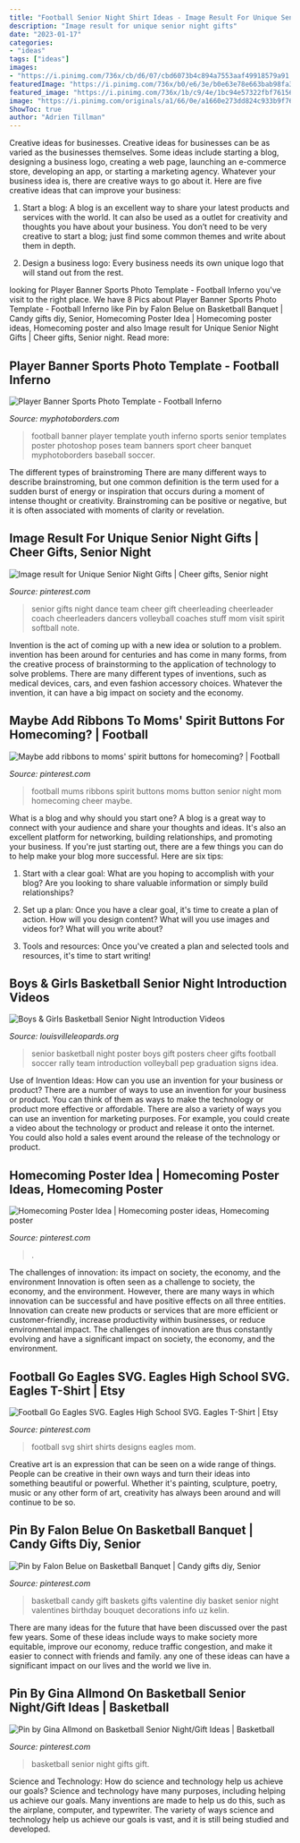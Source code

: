 ```yaml
---
title: "Football Senior Night Shirt Ideas - Image Result For Unique Senior Night Gifts"
description: "Image result for unique senior night gifts"
date: "2023-01-17"
categories:
- "ideas"
tags: ["ideas"]
images:
- "https://i.pinimg.com/736x/cb/d6/07/cbd6073b4c894a7553aaf49918579a91.jpg"
featuredImage: "https://i.pinimg.com/736x/b0/e6/3e/b0e63e78e663bab98fa34fe5629f769e.jpg"
featured_image: "https://i.pinimg.com/736x/1b/c9/4e/1bc94e57322fbf76156694ad342dd5de--basketball.jpg"
image: "https://i.pinimg.com/originals/a1/66/0e/a1660e273dd824c933b9f76a45cfff2a.jpg"
ShowToc: true
author: "Adrien Tillman"
---
```



Creative ideas for businesses.
Creative ideas for businesses can be as varied as the businesses themselves. Some ideas include starting a blog, designing a business logo, creating a web page, launching an e-commerce store, developing an app, or starting a marketing agency. Whatever your business idea is, there are creative ways to go about it. Here are five creative ideas that can improve your business:
1. Start a blog: A blog is an excellent way to share your latest products and services with the world. It can also be used as a outlet for creativity and thoughts you have about your business. You don’t need to be very creative to start a blog; just find some common themes and write about them in depth.

2. Design a business logo: Every business needs its own unique logo that will stand out from the rest.

	

		
looking for Player Banner Sports Photo Template - Football Inferno you've visit to the right place. We have 8 Pics about Player Banner Sports Photo Template - Football Inferno like Pin by Falon Belue on Basketball Banquet | Candy gifts diy, Senior, Homecoming Poster Idea | Homecoming poster ideas, Homecoming poster and also Image result for Unique Senior Night Gifts | Cheer gifts, Senior night. Read more:
		
    
## Player Banner Sports Photo Template - Football Inferno

<img loading=lazy src="http://cdn3.bigcommerce.com/s-jdhnct1/products/461/images/1232/football_inferno_48x72_banner__75023.1462976600.500.625.jpg?c=2" onerror="this.onerror=null;this.src='https://tse1.mm.bing.net/th?id=OIP.EpE08JquxTvRl3lCxv1mogAAAA&amp;pid=15.1';" alt="Player Banner Sports Photo Template - Football Inferno">

_Source: myphotoborders.com_

>football banner player template youth inferno sports senior templates poster photoshop poses team banners sport cheer banquet myphotoborders baseball soccer. 

	

The different types of brainstroming
There are many different ways to describe brainstroming, but one common definition is the term used for a sudden burst of energy or inspiration that occurs during a moment of intense thought or creativity. Brainstroming can be positive or negative, but it is often associated with moments of clarity or revelation.

    
## Image Result For Unique Senior Night Gifts | Cheer Gifts, Senior Night

<img loading=lazy src="https://i.pinimg.com/736x/b0/e6/3e/b0e63e78e663bab98fa34fe5629f769e.jpg" onerror="this.onerror=null;this.src='https://tse4.mm.bing.net/th?id=OIP.CRrm-RGpmFN9ISFCjgjD0wHaJ5&amp;pid=15.1';" alt="Image result for Unique Senior Night Gifts | Cheer gifts, Senior night">

_Source: pinterest.com_

>senior gifts night dance team cheer gift cheerleading cheerleader coach cheerleaders dancers volleyball coaches stuff mom visit spirit softball note. 

	

Invention is the act of coming up with a new idea or solution to a problem. invention has been around for centuries and has come in many forms, from the creative process of brainstorming to the application of technology to solve problems. There are many different types of inventions, such as medical devices, cars, and even fashion accessory choices. Whatever the invention, it can have a big impact on society and the economy.

    
## Maybe Add Ribbons To Moms&#039; Spirit Buttons For Homecoming? | Football

<img loading=lazy src="https://s-media-cache-ak0.pinimg.com/736x/34/22/4c/34224cdb785fc734fde1b9da07a5963f.jpg" onerror="this.onerror=null;this.src='https://tse1.mm.bing.net/th?id=OIP.l1rTDaY3aw2qryOTJXpsBAHaKZ&amp;pid=15.1';" alt="Maybe add ribbons to moms&#039; spirit buttons for homecoming? | Football">

_Source: pinterest.com_

>football mums ribbons spirit buttons moms button senior night mom homecoming cheer maybe. 

	

What is a blog and why should you start one?
A blog is a great way to connect with your audience and share your thoughts and ideas. It's also an excellent platform for networking, building relationships, and promoting your business. If you're just starting out, there are a few things you can do to help make your blog more successful. Here are six tips:
1. Start with a clear goal: What are you hoping to accomplish with your blog? Are you looking to share valuable information or simply build relationships?

2. Set up a plan: Once you have a clear goal, it's time to create a plan of action. How will you design content? What will you use images and videos for? What will you write about?

3. Tools and resources: Once you've created a plan and selected tools and resources, it's time to start writing!

    
## Boys &amp; Girls Basketball Senior Night Introduction Videos

<img loading=lazy src="https://louisvilleleopards.org/wp-content/uploads/2012/03/Senior-Night-Introductions.jpg" onerror="this.onerror=null;this.src='https://tse1.mm.bing.net/th?id=OIP.nSgJb40Pa_x_AJCKBdmihQHaDA&amp;pid=15.1';" alt="Boys &amp; Girls Basketball Senior Night Introduction Videos">

_Source: louisvilleleopards.org_

>senior basketball night poster boys gift posters cheer gifts football soccer rally team introduction volleyball pep graduation signs idea. 

	

Use of Invention Ideas: How can you use an invention for your business or product?
There are a number of ways to use an invention for your business or product. You can think of them as ways to make the technology or product more effective or affordable. There are also a variety of ways you can use an invention for marketing purposes. For example, you could create a video about the technology or product and release it onto the internet. You could also hold a sales event around the release of the technology or product.

    
## Homecoming Poster Idea | Homecoming Poster Ideas, Homecoming Poster

<img loading=lazy src="https://i.pinimg.com/originals/a1/66/0e/a1660e273dd824c933b9f76a45cfff2a.jpg" onerror="this.onerror=null;this.src='https://tse3.mm.bing.net/th?id=OIP.HEr6Z9TerrZBj7LpxfAzEwHaJ4&amp;pid=15.1';" alt="Homecoming Poster Idea | Homecoming poster ideas, Homecoming poster">

_Source: pinterest.com_

>. 

	

The challenges of innovation: its impact on society, the economy, and the environment
Innovation is often seen as a challenge to society, the economy, and the environment. However, there are many ways in which innovation can be successful and have positive effects on all three entities. Innovation can create new products or services that are more efficient or customer-friendly, increase productivity within businesses, or reduce environmental impact. The challenges of innovation are thus constantly evolving and have a significant impact on society, the economy, and the environment.

    
## Football Go Eagles SVG. Eagles High School SVG. Eagles T-Shirt | Etsy

<img loading=lazy src="https://i.pinimg.com/736x/cb/d6/07/cbd6073b4c894a7553aaf49918579a91.jpg" onerror="this.onerror=null;this.src='https://tse1.mm.bing.net/th?id=OIP.JRrIbrWndXPRCNU7naCwkQHaFg&amp;pid=15.1';" alt="Football Go Eagles SVG. Eagles High School SVG. Eagles T-Shirt | Etsy">

_Source: pinterest.com_

>football svg shirt shirts designs eagles mom. 

	

Creative art is an expression that can be seen on a wide range of things. People can be creative in their own ways and turn their ideas into something beautiful or powerful. Whether it's painting, sculpture, poetry, music or any other form of art, creativity has always been around and will continue to be so.

    
## Pin By Falon Belue On Basketball Banquet | Candy Gifts Diy, Senior

<img loading=lazy src="https://i.pinimg.com/originals/5d/2f/d8/5d2fd89b6b165aa6e77bd335073ee976.jpg" onerror="this.onerror=null;this.src='https://tse3.mm.bing.net/th?id=OIP.y5Xzw8IzLgjF1TZ3lcMeSgHaHa&amp;pid=15.1';" alt="Pin by Falon Belue on Basketball Banquet | Candy gifts diy, Senior">

_Source: pinterest.com_

>basketball candy gift baskets gifts valentine diy basket senior night valentines birthday bouquet decorations info uz kelin. 

	

There are many ideas for the future that have been discussed over the past few years. Some of these ideas include ways to make society more equitable, improve our economy, reduce traffic congestion, and make it easier to connect with friends and family. any one of these ideas can have a significant impact on our lives and the world we live in.

    
## Pin By Gina Allmond On Basketball Senior Night/Gift Ideas | Basketball

<img loading=lazy src="https://i.pinimg.com/736x/1b/c9/4e/1bc94e57322fbf76156694ad342dd5de--basketball.jpg" onerror="this.onerror=null;this.src='https://tse2.mm.bing.net/th?id=OIP.1YzyBE7tNw94rqaAa82n4AHaJ3&amp;pid=15.1';" alt="Pin by Gina Allmond on Basketball Senior Night/Gift Ideas | Basketball">

_Source: pinterest.com_

>basketball senior night gifts gift. 

	

Science and Technology: How do science and technology help us achieve our goals?
Science and technology have many purposes, including helping us achieve our goals. Many inventions are made to help us do this, such as the airplane, computer, and typewriter. The variety of ways science and technology help us achieve our goals is vast, and it is still being studied and developed.

